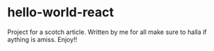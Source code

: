 # hello-world-react
Project for a scotch article. Written by me for all make sure to halla if aything is amiss. Enjoy!!
